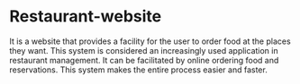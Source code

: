 # Restaurant-website
It is a website that provides a facility for the user to order food at the places they want. This system is considered an increasingly used application in restaurant management.
It can be facilitated by online ordering food and reservations. This system makes the entire process easier and faster.
